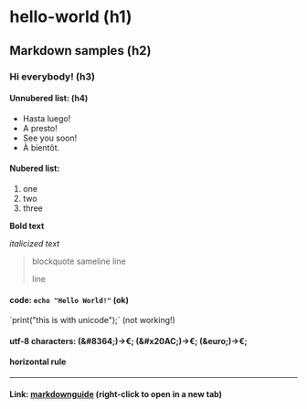 # hello-world (h1)
## Markdown samples (h2)

### Hi everybody! (h3)

#### Unnubered list: (h4)

- Hasta luego!
- A presto!
- See you soon!
- À bientôt.

#### Nubered list:

1. one
2. two
3. three

**Bold text**

*italicized text*

> blockquote
> sameline
> line
> 
> line

#### code: `echo "Hello World!"` (ok)
&#96;print("this is with unicode");&#96; (not working!)

#### utf-8 characters:  (\&#8364;)->&#8364;; (\&#x20AC;)->&#x20AC;; (\&euro;)->&euro;;

#### horizontal rule
---

#### Link: [markdownguide](https://www.markdownguide.org/cheat-sheet/) (right-click to open in a new tab)






